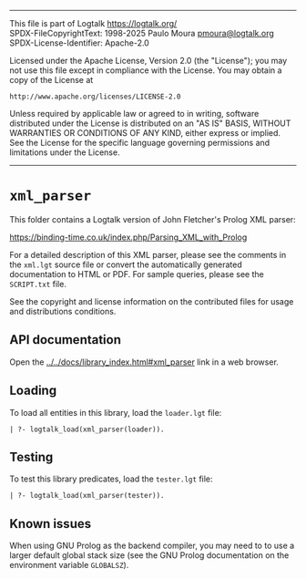 ________________________________________________________________________

This file is part of Logtalk <https://logtalk.org/>  
SPDX-FileCopyrightText: 1998-2025 Paulo Moura <pmoura@logtalk.org>  
SPDX-License-Identifier: Apache-2.0

Licensed under the Apache License, Version 2.0 (the "License");
you may not use this file except in compliance with the License.
You may obtain a copy of the License at

    http://www.apache.org/licenses/LICENSE-2.0

Unless required by applicable law or agreed to in writing, software
distributed under the License is distributed on an "AS IS" BASIS,
WITHOUT WARRANTIES OR CONDITIONS OF ANY KIND, either express or implied.
See the License for the specific language governing permissions and
limitations under the License.
________________________________________________________________________


`xml_parser`
============

This folder contains a Logtalk version of John Fletcher's Prolog XML
parser:

https://binding-time.co.uk/index.php/Parsing_XML_with_Prolog

For a detailed description of this XML parser, please see the comments
in the `xml.lgt` source file or convert the automatically generated
documentation to HTML or PDF. For sample queries, please see the `SCRIPT.txt`
file.

See the copyright and license information on the contributed files for
usage and distributions conditions.


API documentation
-----------------

Open the [../../docs/library_index.html#xml_parser](../../docs/library_index.html#xml_parser)
link in a web browser.


Loading
-------

To load all entities in this library, load the `loader.lgt` file:

	| ?- logtalk_load(xml_parser(loader)).


Testing
-------

To test this library predicates, load the `tester.lgt` file:

	| ?- logtalk_load(xml_parser(tester)).


Known issues
------------

When using GNU Prolog as the backend compiler, you may need to to use a
larger default global stack size (see the GNU Prolog documentation on the
environment variable `GLOBALSZ`).
